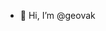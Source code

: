 - 👋 Hi, I’m @geovak
<!---
geovak/geovak is a ✨ special ✨ repository because its `README.md` (this file) appears on your GitHub profile.
You can click the Preview link to take a look at your changes.
--->
